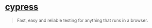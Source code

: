 # [cypress](https://github.com/cypress-io/cypress)

> Fast, easy and reliable testing for anything that runs in a browser.
